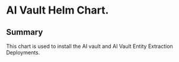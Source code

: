 # AI Vault Helm Chart.
## Summary
This chart is used to install the AI vault and AI Vault Entity Extraction Deployments.
